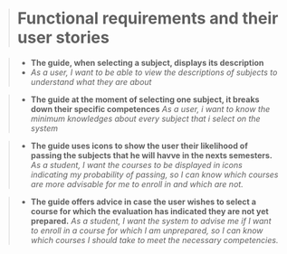 > # **Functional requirements and their user stories**

> - **The guide, when selecting a subject, displays its description**
> - *As a user, I want to be able to view the descriptions of subjects to understand what they are about*

> - **The guide at the moment of selecting one subject, it breaks down their specific competences**
> *As a user, i want to know the minimum knowledges about every subject that i select on the system*

> - **The guide uses icons to show the user their likelihood of passing the subjects that he will havve in the nexts semesters.**
> *As a student, I want the courses to be displayed in icons indicating my probability of passing, so I can know which courses are more advisable for me to enroll in and which are not.*

> - **The guide offers advice in case the user wishes to select a course for which the evaluation has indicated they are not yet prepared.**
> *As a student, I want the system to advise me if I want to enroll in a course for which I am unprepared, so I can know which courses I should take to meet the necessary competencies.*


